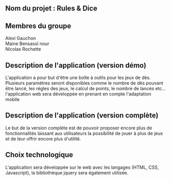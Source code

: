 ## Nom du projet : Rules & Dice  

## Membres du groupe   
Alexi Gauchon  
Maine Bensassï nour  
Nicolas Rochette  

## Description de l'application (version démo)  
L'application a pour but d'être une boîte à outils pour les jeux de dès.  
Plusieurs paramètres seront disponibles comme le nombre de dès pouvant être lancé, les régles des jeux, le calcul de points, le nombre de lancés etc...  
l'application web sera développée en prenant en compte l'adaptation mobile  


## Description de l'application (version complète)  
Le but de la version complète est de pouvoir proposer encore plus de fonctionnalités laissant aux utilisateurs la possibilité de jouer à plus de jeux et de leur offrir encore plus d'utilité. 


## Choix technologique  
L'application sera développée sur le web avec les langages (HTML, CSS, Javascript), la bibliothèque jquery sera également utilisée.
